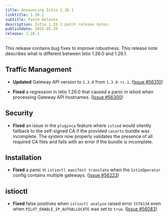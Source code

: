 ```yaml
---
title: Announcing Istio 1.26.1
linktitle: 1.26.1
subtitle: Patch Release
description: Istio 1.26.1 patch release notes.
publishdate: 2025-05-29
release: 1.26.1
---
```


This release contains bug fixes to improve robustness. This release note describes what is different between Istio 1.26.0 and 1.26.1.

## Traffic Management

- **Updated** Gateway API version to `1.3.0` from `1.3.0-rc.1`. ([Issue #56310](https://github.com/istio/istio/issues/56310))

- **Fixed** a regression in Istio 1.26.0 that caused a panic in istiod when processing Gateway API hostnames. ([Issue #56300](https://github.com/istio/istio/issues/56300))

## Security

- **Fixed** an issue in the `pluginca` feature where `istiod` would silently fallback to the self-signed CA if the provided `cacerts` bundle was incomplete. The system now properly validates the presence of all required CA files and fails with an error if the bundle is incomplete.

## Installation

- **Fixed** a panic in `istioctl manifest translate` when the `IstioOperator` config contains multiple gateways. ([Issue #56223](https://github.com/istio/istio/issues/56223))

## istioctl

- **Fixed** false positives when `istioctl analyze` raised error `IST0134` even when `PILOT_ENABLE_IP_AUTOALLOCATE` was set to `true`. ([Issue #56083](https://github.com/istio/istio/issues/56083))

